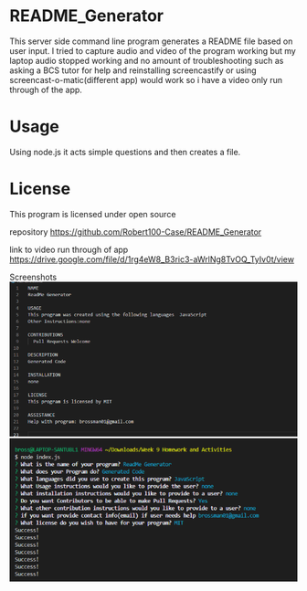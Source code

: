 # README_Generator
This server side command line program generates a README file based on user input. I tried to capture audio and video of the program working but my laptop audio
stopped working and no amount of troubleshooting such as asking a BCS tutor for help and reinstalling screencastify or using screencast-o-matic(different app)
would work so i have a video only run through of the app.

# Usage
Using node.js it acts simple questions and then creates a file.

# License
This program is licensed under open source

repository https://github.com/Robert100-Case/README_Generator

link to video run through of app
https://drive.google.com/file/d/1rg4eW8_B3ric3-aWrlNg8TvOQ_TyIv0t/view

Screenshots
<img src="Generator_Screenshot1.png">
<img src="Generator_Screenshot2.png">

